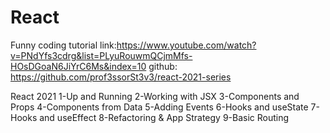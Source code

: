 # React
Funny coding
tutorial link:https://www.youtube.com/watch?v=PNdYfs3cdrg&list=PLyuRouwmQCjmMfs-HOsDGoaN6JiYrC6Ms&index=10
github: https://github.com/prof3ssorSt3v3/react-2021-series

React 2021 
1-Up and Running 
2-Working with JSX
3-Components and Props
4-Components from Data
5-Adding Events
6-Hooks and useState
7-Hooks and useEffect
8-Refactoring & App Strategy
9-Basic Routing
